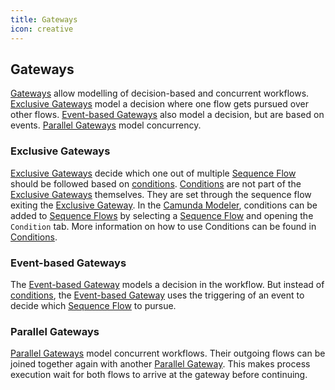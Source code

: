 ```yaml
---
title: Gateways
icon: creative
---
```


## Gateways

[Gateways](https://docs.camunda.org/manual/7.21/reference/bpmn20/gateways/) allow modelling of decision-based and concurrent workflows. [Exclusive Gateways](#exclusive-gateways) model a decision where one flow gets pursued over other flows. [Event-based Gateways](#event-based-gateways) also model a decision, but are based on events. [Parallel Gateways](#parallel-gateways) model concurrency.

### Exclusive Gateways

[Exclusive Gateways](https://docs.camunda.org/manual/7.21/reference/bpmn20/gateways/exclusive-gateway/) decide which one out of multiple [Sequence Flow](sequence-flow.md) should be followed based on [conditions](https://docs.camunda.org/manual/7.21/user-guide/process-engine/expression-language/#conditions). [Conditions](https://docs.camunda.org/manual/7.21/user-guide/process-engine/expression-language/#conditions) are not part of the [Exclusive Gateways](https://docs.camunda.org/manual/7.21/reference/bpmn20/gateways/exclusive-gateway/) themselves. They are set through the sequence flow exiting the [Exclusive Gateway](https://docs.camunda.org/manual/7.21/reference/bpmn20/gateways/exclusive-gateway/).  In the [Camunda Modeler](https://camunda.com/download/modeler/), conditions can be added to [Sequence Flows](sequence-flow.md) by selecting a [Sequence Flow](sequence-flow.md) and opening the `Condition` tab. More information on how to use Conditions can be found in [Conditions](conditions.md).

### Event-based Gateways

The [Event-based Gateway](https://docs.camunda.org/manual/7.21/reference/bpmn20/gateways/event-based-gateway/) models a decision in the workflow. But instead of [conditions](./conditions.md), the [Event-based Gateway](https://docs.camunda.org/manual/7.21/reference/bpmn20/gateways/event-based-gateway/) uses the triggering of an event to decide which [Sequence Flow](sequence-flow.md) to pursue.

### Parallel Gateways

[Parallel Gateways](https://docs.camunda.org/manual/latest/reference/bpmn20/gateways/parallel-gateway/) model concurrent workflows. Their outgoing flows can be joined together again with another [Parallel Gateway](https://docs.camunda.org/manual/latest/reference/bpmn20/gateways/parallel-gateway/). This makes process execution wait for both flows to arrive at the gateway before continuing.
